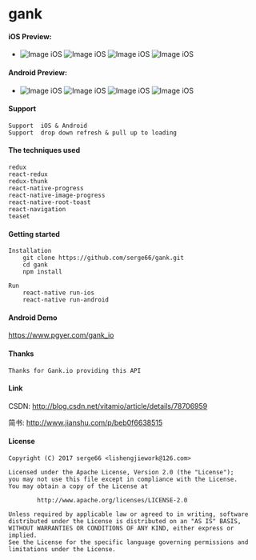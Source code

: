 # gank


#### iOS Preview:
-
    ![Image iOS](https://github.com/serge66/gank/blob/master/screenshots/ios_allView.gif)
    ![Image iOS](https://github.com/serge66/gank/blob/master/screenshots/ios_androidview.gif)
    ![Image iOS](https://github.com/serge66/gank/blob/master/screenshots/ios_girlview.gif)
    ![Image iOS](https://github.com/serge66/gank/blob/master/screenshots/ios_videoview.gif)

#### Android Preview:
-
    ![Image iOS](https://github.com/serge66/gank/blob/master/screenshots/Android_AllView.gif)
    ![Image iOS](https://github.com/serge66/gank/blob/master/screenshots/Android_iOSView.gif)
    ![Image iOS](https://github.com/serge66/gank/blob/master/screenshots/Android_GirlView.gif)
    ![Image iOS](https://github.com/serge66/gank/blob/master/screenshots/Android_VideoView.gif)

#### Support

    Support  iOS & Android
    Support  drop down refresh & pull up to loading

#### The techniques used

    redux
    react-redux
    redux-thunk
    react-native-progress
    react-native-image-progress
    react-native-root-toast
    react-navigation
    teaset

#### Getting started


    Installation
        git clone https://github.com/serge66/gank.git
        cd gank
        npm install

    Run
        react-native run-ios
        react-native run-android

#### Android Demo
  https://www.pgyer.com/gank_io

#### Thanks

    Thanks for Gank.io providing this API

#### Link

CSDN: http://blog.csdn.net/vitamio/article/details/78706959

简书: http://www.jianshu.com/p/beb0f6638515

#### License

    Copyright (C) 2017 serge66 <lishengjiework@126.com>

    Licensed under the Apache License, Version 2.0 (the "License");
    you may not use this file except in compliance with the License.
    You may obtain a copy of the License at

            http://www.apache.org/licenses/LICENSE-2.0

    Unless required by applicable law or agreed to in writing, software
    distributed under the License is distributed on an "AS IS" BASIS,
    WITHOUT WARRANTIES OR CONDITIONS OF ANY KIND, either express or implied.
    See the License for the specific language governing permissions and
    limitations under the License.